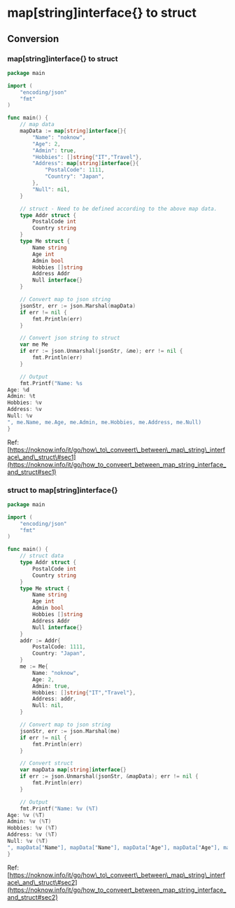 # map\[string\]interface{} to struct

## Conversion

### map\[string\]interface{} to struct

```go
package main

import (
    "encoding/json"
    "fmt"
)

func main() {
    // map data
    mapData := map[string]interface{}{
        "Name": "noknow",
        "Age": 2,
        "Admin": true,
        "Hobbies": []string{"IT","Travel"},
        "Address": map[string]interface{}{
            "PostalCode": 1111,
            "Country": "Japan",
        },
        "Null": nil,
    }

    // struct - Need to be defined according to the above map data.
    type Addr struct {
        PostalCode int
        Country string
    }
    type Me struct {
        Name string
        Age int
        Admin bool
        Hobbies []string
        Address Addr
        Null interface{}
    }

    // Convert map to json string
    jsonStr, err := json.Marshal(mapData)
    if err != nil {
        fmt.Println(err)
    }

    // Convert json string to struct
    var me Me
    if err := json.Unmarshal(jsonStr, &me); err != nil {
        fmt.Println(err)
    }

    // Output
    fmt.Printf("Name: %s
Age: %d
Admin: %t
Hobbies: %v
Address: %v
Null: %v
", me.Name, me.Age, me.Admin, me.Hobbies, me.Address, me.Null)
}
```

Ref: [https://noknow.info/it/go/how\_to\_conveert\_between\_map\_string\_interface\_and\_struct\#sec1](https://noknow.info/it/go/how_to_conveert_between_map_string_interface_and_struct#sec1)



### struct to map\[string\]interface{}

```go
package main

import (
    "encoding/json"
    "fmt"
)

func main() {
    // struct data
    type Addr struct {
        PostalCode int
        Country string
    }
    type Me struct {
        Name string
        Age int
        Admin bool
        Hobbies []string
        Address Addr
        Null interface{}
    }
    addr := Addr{
        PostalCode: 1111,
        Country: "Japan",
    }
    me := Me{
        Name: "noknow",
        Age: 2,
        Admin: true,
        Hobbies: []string{"IT","Travel"},
        Address: addr,
        Null: nil,
    }

    // Convert map to json string
    jsonStr, err := json.Marshal(me)
    if err != nil {
        fmt.Println(err)
    }

    // Convert struct
    var mapData map[string]interface{}
    if err := json.Unmarshal(jsonStr, &mapData); err != nil {
        fmt.Println(err)
    }

    // Output
    fmt.Printf("Name: %v (%T)
Age: %v (%T)
Admin: %v (%T)
Hobbies: %v (%T)
Address: %v (%T)
Null: %v (%T)
", mapData["Name"], mapData["Name"], mapData["Age"], mapData["Age"], mapData["Admin"], mapData["Admin"], mapData["Hobbies"], mapData["Hobbies"], mapData["Address"], mapData["Address"], mapData["Null"], mapData["Null"])
}

```

Ref: [https://noknow.info/it/go/how\_to\_conveert\_between\_map\_string\_interface\_and\_struct\#sec2](https://noknow.info/it/go/how_to_conveert_between_map_string_interface_and_struct#sec2)

